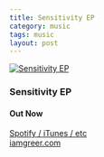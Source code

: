 ```yaml
---
title: Sensitivity EP
category: music
tags: music
layout: post
---
```

[![Sensitivity EP](https://baileycmiller.github.io/blog/assets/sensitivity.jpg)](http://hyperurl.co/greer)

<h3 class="text-center">Sensitivity EP</h3>
<h4 class="text-center">Out Now</h4>

[Spotify / iTunes / etc](http://hyperurl.co/greer) <br>
[iamgreer.com](https://www.iamgreer.com)
